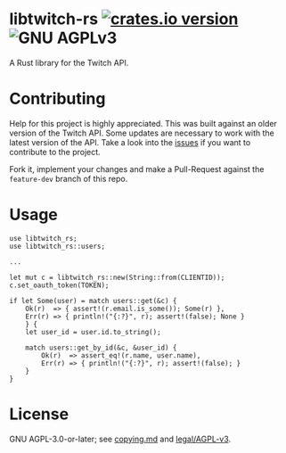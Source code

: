 # libtwitch-rs [![crates.io version][1]][2] ![GNU AGPLv3][agpl-logo]
A Rust library for the Twitch API.

# Contributing
Help for this project is highly appreciated. This was built against an older version of the Twitch API. 
Some updates are necessary to work with the latest version of the API. 
Take a look into the [issues](https://github.com/simonsan/libtwitch-rs/issues) if you want to contribute to the project.

Fork it, implement your changes and make a Pull-Request against the `feature-dev` branch of this repo. 

# Usage
```
use libtwitch_rs;
use libtwitch_rs::users;

...

let mut c = libtwitch_rs::new(String::from(CLIENTID));
c.set_oauth_token(TOKEN);

if let Some(user) = match users::get(&c) {
    Ok(r)  => { assert!(r.email.is_some()); Some(r) },
    Err(r) => { println!("{:?}", r); assert!(false); None }
    } {
    let user_id = user.id.to_string();

    match users::get_by_id(&c, &user_id) {
        Ok(r)  => assert_eq!(r.name, user.name),
        Err(r) => { println!("{:?}", r); assert!(false); }
    }
}
```

# License
GNU AGPL-3.0-or-later; see [copying.md](copying.md) and [legal/AGPL-v3](legal/AGPL-v3).


[1]: https://img.shields.io/crates/v/libtwitch-rs.svg?style=flat-square
[2]: https://crates.io/crates/libtwitch-rs
[agpl-logo]: https://www.gnu.org/graphics/agplv3-88x31.png
